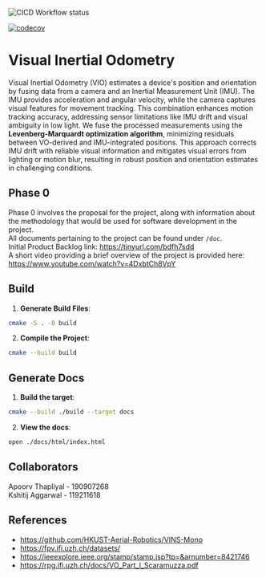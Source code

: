 ![CICD Workflow status](https://github.com/KshitijAggarwal8/Visual-Inertial-Odometry/actions/workflows/run-unit-test-and-upload-codecov.yml/badge.svg)

[![codecov](https://codecov.io/gh/KshitijAggarwal8/Visual-Inertial-Odometry/branch/main/graph/badge.svg)](https://codecov.io/gh/KshitijAggarwal8/Visual-Inertial-Odometry)

# Visual Inertial Odometry
Visual Inertial Odometry (VIO) estimates a device's position and orientation by fusing data from a camera and an Inertial Measurement Unit (IMU). The IMU provides acceleration and angular velocity, while the camera captures visual features for movement tracking. This combination enhances motion tracking accuracy, addressing sensor limitations like IMU drift and visual ambiguity in low light. We fuse the processed measurements using the **Levenberg-Marquardt optimization algorithm**, minimizing residuals between VO-derived and IMU-integrated positions. This approach corrects IMU drift with reliable visual information and mitigates visual errors from lighting or motion blur, resulting in robust position and orientation estimates in challenging conditions.

## Phase 0
Phase 0 involves the proposal for the project, along with information about the methodology that would be used for software development in the project. </br>
All documents pertaining to the project can be found under `/doc`. </br>
Initial Product Backlog link: https://tinyurl.com/bdfh7sdd </br>
A short video providing a brief overview of the project is provided here: https://www.youtube.com/watch?v=4DxbtCh8VpY


## Build 
1. **Generate Build Files**:
```bash
cmake -S . -B build
```

2. **Compile the Project**:
```bash
cmake --build build
```

## Generate Docs
1. **Build the target**:
```bash
cmake --build ./build --target docs
```
2. **View the docs**:
```bash
open ./docs/html/index.html
```
## Collaborators
Apoorv Thapliyal - 190907268 </br>
Kshitij Aggarwal - 119211618

## References
- https://github.com/HKUST-Aerial-Robotics/VINS-Mono
- https://fpv.ifi.uzh.ch/datasets/
- https://ieeexplore.ieee.org/stamp/stamp.jsp?tp=&arnumber=8421746
- https://rpg.ifi.uzh.ch/docs/VO_Part_I_Scaramuzza.pdf


